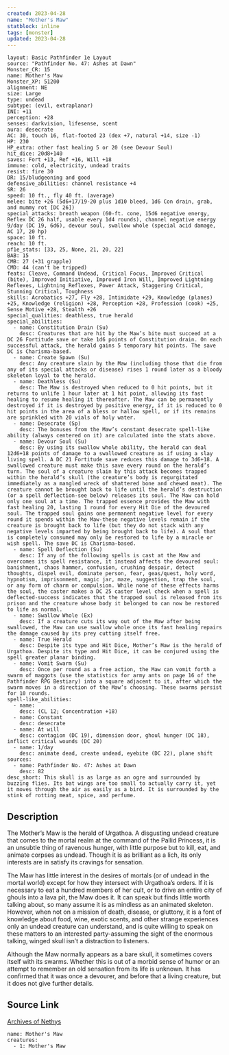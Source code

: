 ```yaml
---
created: 2023-04-28
name: "Mother's Maw"
statblock: inline
tags: [monster]
updated: 2023-04-28
---
```

```statblock
layout: Basic Pathfinder 1e Layout
source: "Pathfinder No. 47: Ashes at Dawn"
Monster_CR: 15
name: Mother's Maw
Monster_XP: 51200
alignment: NE
size: Large
type: undead
subtype: (evil, extraplanar)
INI: +11
perception: +28
senses: darkvision, lifesense, scent
aura: desecrate
AC: 30, touch 16, flat-footed 23 (dex +7, natural +14, size -1)
HP: 230
HP_extra: other fast healing 5 or 20 (see Devour Soul)
hit_dice: 20d8+140
saves: Fort +13, Ref +16, Will +18
immune: cold, electricity, undead traits
resist: fire 30
DR: 15/bludgeoning and good
defensive_abilities: channel resistance +4
SR: 26
speed: 10 ft., fly 40 ft. (average)
melee: bite +26 (5d6+17/19-20 plus 1d10 bleed, 1d6 Con drain, grab, and mummy rot [DC 26])
special_attacks: breath weapon (60-ft. cone, 15d6 negative energy, Reflex DC 26 half, usable every 1d4 rounds), channel negative energy 9/day (DC 19, 6d6), devour soul, swallow whole (special acid damage, AC 17, 20 hp)
space: 10 ft.
reach: 10 ft.
pf1e_stats: [33, 25, None, 21, 20, 22]
BAB: 15
CMB: 27 (+31 grapple)
CMD: 44 (can't be tripped)
feats: Cleave, Command Undead, Critical Focus, Improved Critical (bite), Improved Initiative, Improved Iron Will, Improved Lightning Reflexes, Lightning Reflexes, Power Attack, Staggering Critical, Stunning Critical, Toughness
skills: Acrobatics +27, Fly +28, Intimidate +29, Knowledge (planes) +25, Knowledge (religion) +28, Perception +28, Profession (cook) +25, Sense Motive +28, Stealth +26
special_qualities: deathless, true herald
special_abilities:
  - name: Constitution Drain (Su)
    desc: Creatures that are hit by the Maw’s bite must succeed at a DC 26 Fortitude save or take 1d6 points of Constitution drain. On each successful attack, the herald gains 5 temporary hit points. The save DC is Charisma-based.
  - name: Create Spawn (Su)
    desc: Any creature slain by the Maw (including those that die from any of its special attacks or disease) rises 1 round later as a bloody skeleton loyal to the herald.
  - name: Deathless (Su)
    desc: The Maw is destroyed when reduced to 0 hit points, but it returns to unlife 1 hour later at 1 hit point, allowing its fast healing to resume healing it thereafter. The Maw can be permanently destroyed if it is destroyed by positive energy, if it is reduced to 0 hit points in the area of a bless or hallow spell, or if its remains are sprinkled with 20 vials of holy water.
  - name: Desecrate (Sp)
    desc: The bonuses from the Maw’s constant desecrate spell-like ability (always centered on it) are calculated into the stats above.
  - name: Devour Soul (Su)
    desc: By using its swallow whole ability, the herald can deal 12d6+18 points of damage to a swallowed creature as if using a slay living spell. A DC 21 Fortitude save reduces this damage to 3d6+18. A swallowed creature must make this save every round on the herald’s turn. The soul of a creature slain by this attack becomes trapped within the herald’s skull (the creature’s body is regurgitated immediately as a mangled wreck of shattered bone and chewed meat). The creature cannot be brought back to life until the herald’s destruction (or a spell deflection-see below) releases its soul. The Maw can hold only one soul at a time. The trapped essence provides the Maw with fast healing 20, lasting 1 round for every Hit Die of the devoured soul. The trapped soul gains one permanent negative level for every round it spends within the Maw-these negative levels remain if the creature is brought back to life (but they do not stack with any negative levels imparted by being brought back to life). A soul that is completely consumed may only be restored to life by a miracle or wish spell. The save DC is Charisma-based.
  - name: Spell Deflection (Su)
    desc: If any of the following spells is cast at the Maw and overcomes its spell resistance, it instead affects the devoured soul: banishment, chaos hammer, confusion, crushing despair, detect thoughts, dispel evil, dominate person, fear, geas/quest, holy word, hypnotism, imprisonment, magic jar, maze, suggestion, trap the soul, or any form of charm or compulsion. While none of these effects harms the soul, the caster makes a DC 25 caster level check when a spell is deflected-success indicates that the trapped soul is released from its prison and the creature whose body it belonged to can now be restored to life as normal.
  - name: Swallow Whole (Ex)
    desc: If a creature cuts its way out of the Maw after being swallowed, the Maw can use swallow whole once its fast healing repairs the damage caused by its prey cutting itself free.
  - name: True Herald
    desc: Despite its type and Hit Dice, Mother’s Maw is the herald of Urgathoa. Despite its type and Hit Dice, it can be conjured using the spell greater planar binding.
  - name: Vomit Swarm (Su)
    desc: Once per round as a free action, the Maw can vomit forth a swarm of maggots (use the statistics for army ants on page 16 of the Pathfinder RPG Bestiary) into a square adjacent to it, after which the swarm moves in a direction of the Maw’s choosing. These swarms persist for 10 rounds.
spell-like_abilities:
  - name:
    desc: (CL 12; Concentration +18)
  - name: Constant
    desc: desecrate
  - name: At will
    desc: contagion (DC 19), dimension door, ghoul hunger (DC 18), inflict critical wounds (DC 20)
  - name: 1/day
    desc: animate dead, create undead, eyebite (DC 22), plane shift
sources:
  - name: Pathfinder No. 47: Ashes at Dawn
    desc: 82
desc_short: This skull is as large as an ogre and surrounded by buzzing flies. Its bat wings are too small to actually carry it, yet it moves through the air as easily as a bird. It is surrounded by the stink of rotting meat, spice, and perfume.
```
## Description
The Mother’s Maw is the herald of Urgathoa. A disgusting undead creature that comes to the mortal realm at the command of the Pallid Princess, it is an unsubtle thing of ravenous hunger, with little purpose but to kill, eat, and animate corpses as undead. Though it is as brilliant as a lich, its only interests are in satisfy its cravings for sensation.

The Maw has little interest in the desires of mortals (or of undead in the mortal world) except for how they intersect with Urgathoa’s orders. If it is necessary to eat a hundred members of her cult, or to drive an entire city of ghouls into a lava pit, the Maw does it. It can speak but finds little worth talking about, so many assume it is as mindless as an animated skeleton. However, when not on a mission of death, disease, or gluttony, it is a font of knowledge about food, wine, exotic scents, and other strange experiences only an undead creature can understand, and is quite willing to speak on these matters to an interested party-assuming the sight of the enormous talking, winged skull isn’t a distraction to listeners.

Although the Maw normally appears as a bare skull, it sometimes covers itself with its swarms. Whether this is out of a morbid sense of humor or an attempt to remember an old sensation from its life is unknown. It has confirmed that it was once a devourer, and before that a living creature, but it does not give further details.
## Source Link
[Archives of Nethys](https://aonprd.com/MonsterDisplay.aspx?ItemName=Mother%27s%20Maw)
```encounter-table
name: Mother's Maw
creatures:
  - 1: Mother's Maw
```
